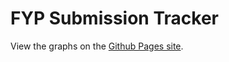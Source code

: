 # FYP Submission Tracker
View the graphs on the [Github Pages site](https://cs2026FYPtracker.github.io/FYP_Graph).
